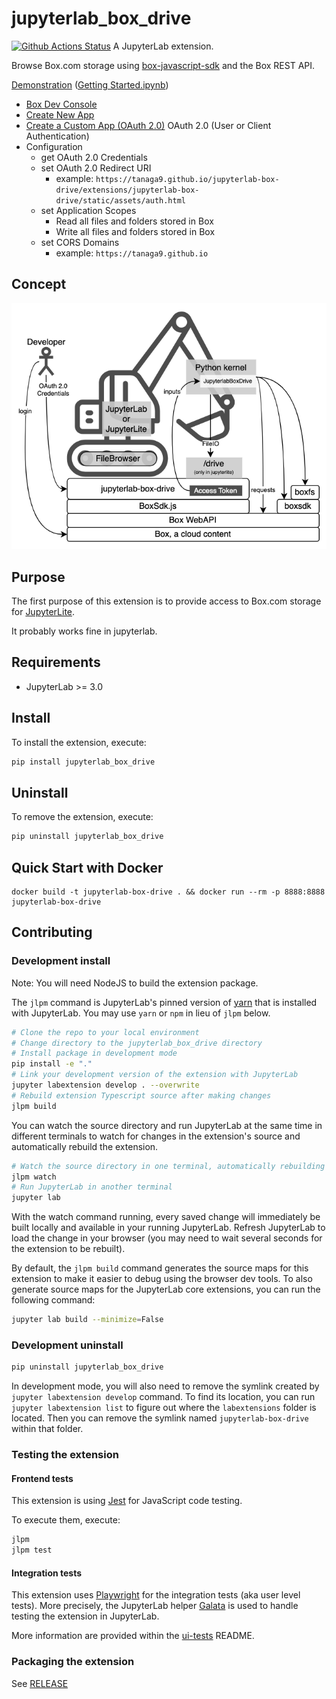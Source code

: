 # jupyterlab_box_drive

[![Github Actions Status](https://github.com/tanaga9/jupyterlab-box-drive/workflows/Build/badge.svg)](https://github.com/tanaga9/jupyterlab-box-drive/actions/workflows/build.yml)
A JupyterLab extension.

Browse Box.com storage using [box-javascript-sdk](https://github.com/box-community/box-javascript-sdk) and the Box REST API.

[Demonstration](https://tanaga9.github.io/jupyterlab-box-drive/lab/index.html?path=Getting+Started.ipynb) ([Getting Started.ipynb](files/Getting%20Started.ipynb))

- [Box Dev Console](https://app.box.com/developers/console)
- [Create New App](https://app.box.com/developers/console/newapp)
- [Create a Custom App (OAuth 2.0)](https://developer.box.com/guides/authentication/oauth2/)
    OAuth 2.0 (User or Client Authentication)
- Configuration
    - get OAuth 2.0 Credentials
    - set OAuth 2.0 Redirect URI
        - example: `https://tanaga9.github.io/jupyterlab-box-drive/extensions/jupyterlab-box-drive/static/assets/auth.html`
    - set Application Scopes
        - Read all files and folders stored in Box
        - Write all files and folders stored in Box
    - set CORS Domains
        - example: `https://tanaga9.github.io`

## Concept

![Conceptual diagram](https://raw.githubusercontent.com/tanaga9/jupyterlab-box-drive/main/files/jupyterlab-box-drive.drawio.png)

## Purpose

The first purpose of this extension is to provide access to Box.com storage for [JupyterLite](https://github.com/jupyterlite/jupyterlite).

It probably works fine in jupyterlab.

## Requirements

- JupyterLab >= 3.0

## Install

To install the extension, execute:

```bash
pip install jupyterlab_box_drive
```

## Uninstall

To remove the extension, execute:

```bash
pip uninstall jupyterlab_box_drive
```

## Quick Start with Docker

```
docker build -t jupyterlab-box-drive . && docker run --rm -p 8888:8888 jupyterlab-box-drive
```

## Contributing

### Development install

Note: You will need NodeJS to build the extension package.

The `jlpm` command is JupyterLab's pinned version of
[yarn](https://yarnpkg.com/) that is installed with JupyterLab. You may use
`yarn` or `npm` in lieu of `jlpm` below.

```bash
# Clone the repo to your local environment
# Change directory to the jupyterlab_box_drive directory
# Install package in development mode
pip install -e "."
# Link your development version of the extension with JupyterLab
jupyter labextension develop . --overwrite
# Rebuild extension Typescript source after making changes
jlpm build
```

You can watch the source directory and run JupyterLab at the same time in different terminals to watch for changes in the extension's source and automatically rebuild the extension.

```bash
# Watch the source directory in one terminal, automatically rebuilding when needed
jlpm watch
# Run JupyterLab in another terminal
jupyter lab
```

With the watch command running, every saved change will immediately be built locally and available in your running JupyterLab. Refresh JupyterLab to load the change in your browser (you may need to wait several seconds for the extension to be rebuilt).

By default, the `jlpm build` command generates the source maps for this extension to make it easier to debug using the browser dev tools. To also generate source maps for the JupyterLab core extensions, you can run the following command:

```bash
jupyter lab build --minimize=False
```

### Development uninstall

```bash
pip uninstall jupyterlab_box_drive
```

In development mode, you will also need to remove the symlink created by `jupyter labextension develop`
command. To find its location, you can run `jupyter labextension list` to figure out where the `labextensions`
folder is located. Then you can remove the symlink named `jupyterlab-box-drive` within that folder.

### Testing the extension

#### Frontend tests

This extension is using [Jest](https://jestjs.io/) for JavaScript code testing.

To execute them, execute:

```sh
jlpm
jlpm test
```

#### Integration tests

This extension uses [Playwright](https://playwright.dev/docs/intro/) for the integration tests (aka user level tests).
More precisely, the JupyterLab helper [Galata](https://github.com/jupyterlab/jupyterlab/tree/master/galata) is used to handle testing the extension in JupyterLab.

More information are provided within the [ui-tests](./ui-tests/README.md) README.

### Packaging the extension

See [RELEASE](RELEASE.md)

